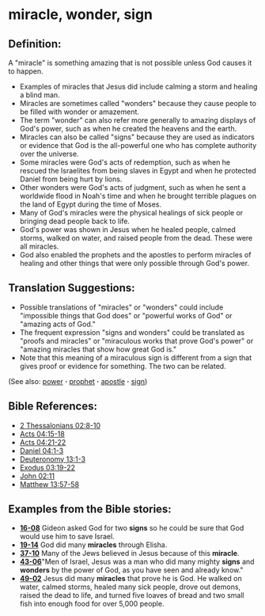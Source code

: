# miracle, wonder, sign #

## Definition: ##

A "miracle" is something amazing that is not possible unless God causes it to happen.

* Examples of miracles that Jesus did include calming a storm and healing a blind man.
* Miracles are sometimes called "wonders" because they cause people to be filled with wonder or amazement.
* The term "wonder" can also refer more generally to amazing displays of God's power, such as when he created the heavens and the earth.
* Miracles can also be called "signs" because they are used as indicators or evidence that God is the all-powerful one who has complete authority over the universe.
* Some miracles were God's acts of redemption, such as when he rescued the Israelites from being slaves in Egypt and when he protected Daniel from being hurt by lions.
* Other wonders were God's acts of judgment, such as when he sent a worldwide flood in Noah's time and when he brought terrible plagues on the land of Egypt during the time of Moses.
* Many of God's miracles were the physical healings of sick people or bringing dead people back to life.
* God's power was shown in Jesus when he healed people, calmed storms, walked on water, and raised people from the dead. These were all miracles.
* God also enabled the prophets and the apostles to perform miracles of healing and other things that were only possible through God's power.

## Translation Suggestions: ##

* Possible translations of "miracles" or "wonders" could include "impossible things that God does" or "powerful works of God" or "amazing acts of God."
* The frequent expression "signs and wonders" could be translated as "proofs and miracles" or "miraculous works that prove God's power" or "amazing miracles that show how great God is."
* Note that this meaning of a miraculous sign is different from a sign that gives proof or evidence for something. The two can be related.

(See also: [power](../kt/power.md) **·** [prophet](../kt/prophet.md) **·** [apostle](../kt/apostle.md) **·** [sign](../kt/sign.md))

## Bible References: ##

* [2 Thessalonians 02:8-10](https://door43.org/en/bible/notes/2th/02/08)
* [Acts 04:15-18](https://door43.org/en/bible/notes/act/04/15)
* [Acts 04:21-22](https://door43.org/en/bible/notes/act/04/21)
* [Daniel 04:1-3](https://door43.org/en/bible/notes/dan/04/01)
* [Deuteronomy 13:1-3](https://door43.org/en/bible/notes/deu/13/01)
* [Exodus 03:19-22](https://door43.org/en/bible/notes/exo/03/19)
* [John 02:11](https://door43.org/en/bible/notes/jhn/02/11)
* [Matthew 13:57-58](https://door43.org/en/bible/notes/mat/13/57)

## Examples from the Bible stories: ##

* __[16-08](https://door43.org/en/obs/notes/frames/16-08)__ Gideon asked God for two __signs__  so he could be sure that God would use him to save Israel.
* __[19-14](https://door43.org/en/obs/notes/frames/19-14)__ God did many __miracles__  through Elisha.
* __[37-10](https://door43.org/en/obs/notes/frames/37-10)__ Many of the Jews believed in Jesus because of this __miracle__.
* __[43-06](https://door43.org/en/obs/notes/frames/43-06)__"Men of Israel, Jesus was a man who did many mighty __signs__  and __wonders__  by the power of God, as you have seen and already know."
* __[49-02](https://door43.org/en/obs/notes/frames/49-02)__ Jesus did many __miracles__  that prove he is God. He walked on water, calmed storms, healed many sick people, drove out demons, raised the dead to life, and turned five loaves of bread and two small fish into enough food for over 5,000 people.


